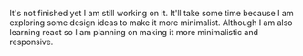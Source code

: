 It's not finished yet I am still working on it.
It'll take some time because I am exploring some
design ideas to make it more minimalist.
Although I am also learning react so I am
planning on making it more minimalistic and
responsive.
